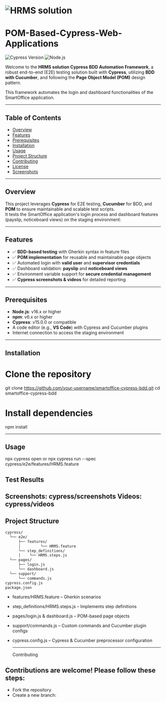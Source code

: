 # ![HRMS solution](https://img.shields.io/badge/HRMS-Cypress%20BDD-blue?style=for-the-badge&logo=cypress)  
# POM-Based-Cypress-Web-Applications
 ![Cypress Version](https://img.shields.io/badge/Cypress-15.0.0-green?style=for-the-badge) ![Node.js](https://img.shields.io/badge/Node.js-16.x-lightgrey?style=for-the-badge)  

Welcome to the **HRMS solution Cypress BDD Automation Framework**, a robust end-to-end (E2E) testing solution built with **Cypress**, utilizing **BDD with Cucumber**, and following the **Page Object Model (POM)** design pattern.  

This framework automates the login and dashboard functionalities of the SmartOffice application.

---

## Table of Contents

- [Overview](#overview)
- [Features](#features)
- [Prerequisites](#prerequisites)
- [Installation](#installation)
- [Usage](#usage)
- [Project Structure](#project-structure)
- [Contributing](#contributing)
- [License](#license)
- [Screenshots](#screenshots)

---

## Overview

This project leverages **Cypress** for E2E testing, **Cucumber** for BDD, and **POM** to ensure maintainable and scalable test scripts.  
It tests the SmartOffice application's login process and dashboard features (payslip, noticeboard views) on the staging environment:  



---

## Features

- ✅ **BDD-based testing** with Gherkin syntax in feature files  
- ✅ **POM implementation** for reusable and maintainable page objects  
- ✅ Automated login with **valid user** and **supervisor credentials**  
- ✅ Dashboard validation: **payslip** and **noticeboard views**  
- ✅ Environment variable support for **secure credential management**  
- ✅ **Cypress screenshots & videos** for detailed reporting  

---

## Prerequisites

- **Node.js**: v16.x or higher  
- **npm**: v6.x or higher  
- **Cypress**: v15.0.0 or compatible  
- A code editor (e.g., **VS Code**) with Cypress and Cucumber plugins  
- Internet connection to access the staging environment  

---

## Installation


# Clone the repository
git clone https://github.com/your-username/smartoffice-cypress-bdd.git
cd smartoffice-cypress-bdd

# Install dependencies
npm install

---

## Usage
npx cypress open
or
npx cypress run --spec cypress/e2e/features/HRMS.feature

## Test Results
Screenshots: cypress/screenshots
Videos: cypress/videos
---
## Project Structure
```bash
cypress/
  └── e2e/
      ├── features/
      │         └── HRMS.feature
      └── step_definitions/
      │    └── HRMS.steps.js
  └── pages/
      ├── login.js
      └── dashboard.js
  └── support/
      └── commands.js
cypress.config.js
package.json
```
- features/HRMS.feature – Gherkin scenarios

- step_definitions/HRMS.steps.js – Implements step definitions

- pages/login.js & dashboard.js – POM-based page objects

- support/commands.js – Custom commands and Cucumber plugin configs

- cypress.config.js – Cypress & Cucumber preprocessor configuration

  ---
  Contributing

## Contributions are welcome! Please follow these steps:

- Fork the repository
- Create a new branch:
